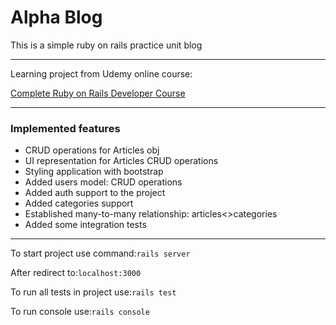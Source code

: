 <div class="container" id="home-container">
  <div class="jumbotron text-center text-white">
    <h1 class="display-4">Alpha Blog</h1>
    <p class="lead">This is a simple ruby on rails practice unit blog</p>
    <hr class="my-4">
    <p>Learning project from Udemy online course: </p>
    <a class="btn btn-success btn-lg" href="https://www.udemy.com/course/the-complete-ruby-on-rails-developer-course" >Complete Ruby on Rails Developer Course</a>
    <hr class="my-4">
    <h3>Implemented features</h3>
    <ul>
      <li>CRUD operations for Articles obj</li>
      <li>UI representation for Articles CRUD operations</li>
      <li>Styling application with bootstrap</li>
      <li>Added users model: CRUD operations</li>
      <li>Added auth support to the project</li>
      <li>Added categories support</li>
      <li>Established many-to-many relationship: articles<>categories</li>
      <li>Added some integration tests</li>
    </ul>
    <hr class="my-4">
    <p>To start project use command:<code>rails server</code></p>
    <p>After redirect to:<code>localhost:3000</code></p>
    <p>To run all tests in project use:<code>rails test</code></p>
    <p>To run console use:<code>rails console</code></p>
  </div>
</div>
